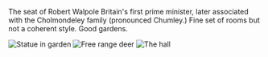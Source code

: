 The seat of Robert Walpole Britain's first prime minister, later associated with the Cholmondeley family (pronounced Chumley.) Fine set of rooms but not a coherent style. Good gardens.

![Statue in garden](statue.jpg)
![Free range deer](deer.jpg)
![The hall](hall.jpg)
